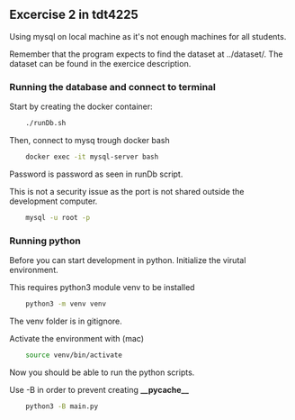 ## Excercise 2 in tdt4225

Using mysql on local machine as it's not enough machines for all students.

Remember that the program expects to find the dataset at ../dataset/. The dataset can be found in the exercice description.

### Running the database and connect to terminal

Start by creating the docker container:

```bash
    ./runDb.sh
```

Then, connect to mysq trough docker bash

```bash
    docker exec -it mysql-server bash
```

Password is password as seen in runDb script.

This is not a security issue as the port is not shared outside the development computer.

```bash
    mysql -u root -p
```

### Running python

Before you can start development in python. Initialize the virutal environment.

This requires python3 module venv to be installed

```bash
    python3 -m venv venv
```

The venv folder is in gitignore.

Activate the environment with (mac)

```bash
    source venv/bin/activate
```

Now you should be able to run the python scripts.

Use -B in order to prevent creating **\_\_pycache\_\_**

```bash
    python3 -B main.py
```
